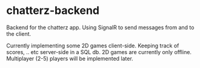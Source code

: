 # chatterz-backend

Backend for the chatterz app. Using SignalR to send messages from and to the client.

Currently implementing some 2D games client-side. Keeping track of scores, .. etc server-side in a SQL db.
2D games are currently only offline. Multiplayer (2-5) players will be implemented later.
